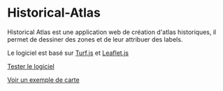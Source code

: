 # Historical-Atlas

Historical Atlas est une application web de création d'atlas historiques, il permet de dessiner des zones et de leur attribuer des labels.

Le logiciel est basé sur [Turf.js](https://turfjs.org/) et [Leaflet.js](https://leafletjs.com/)

[Tester le logiciel](http://dataexplorer.hd.free.fr/HistoAtlas/index.html)

[Voir un exemple de carte](https://dataexplorer.hd.free.fr/HistoAtlas/index.html?file=Europe1300)
